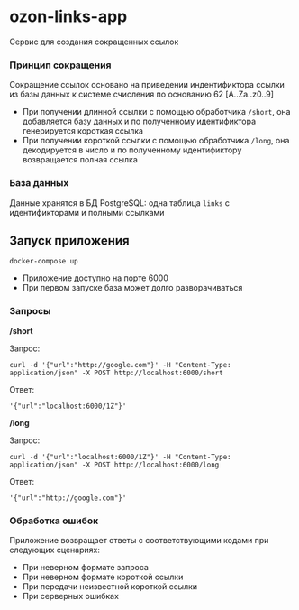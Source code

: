 # ozon-links-app
Сервис для создания сокращенных ссылок

### Принцип сокращения
Сокращение ссылок основано на приведении индентификтора ссылки из базы данных к системе счисления по основанию 62 [A..Za..z0..9]
* При получении длинной ссылки с помощью обработчика `/short`, она добавляется базу данных и по полученному идентификтора генерируется короткая ссылка
* При получении короткой ссылки с помощью обработчика `/long`, она декодируется в число и по полученному идентификтору возвращается полная ссылка

### База данных
Данные хранятся в БД PostgreSQL: одна таблица `links` с идентификторами и полными ссылками

## Запуск приложения
`docker-compose up`

* Приложение доступно на порте 6000
* При первом запуске база может долго разворачиваться

### Запросы

**/short**

Запрос:

```
curl -d '{"url":"http://google.com"}' -H "Content-Type: application/json" -X POST http://localhost:6000/short
```

Ответ:

```
'{"url":"localhost:6000/1Z"}'
```


**/long**

Запрос:
```
curl -d '{"url":"localhost:6000/1Z"}' -H "Content-Type: application/json" -X POST http://localhost:6000/long
```

Ответ:

```
'{"url":"http://google.com"}'
```

### Обработка ошибок
Приложение возвращает ответы с соответствующими кодами при следующих сценариях:
* При неверном формате запроса
* При неверном формате короткой ссылки
* При передачи неизвестной короткой ссылки
* При серверных ошибках




